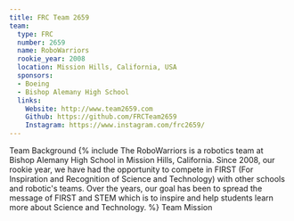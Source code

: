 ```yaml
---
title: FRC Team 2659
team:
  type: FRC
  number: 2659
  name: RoboWarriors
  rookie_year: 2008
  location: Mission Hills, California, USA
  sponsors:
  - Boeing
  - Bishop Alemany High School
  links:
    Website: http://www.team2659.com
    Github: https://github.com/FRCTeam2659
    Instagram: https://www.instagram.com/frc2659/
---
```

Team Background
{% include The RoboWarriors is a robotics team at Bishop Alemany High School in Mission Hills, California. Since 2008, our rookie year, we have had the opportunity to compete in FIRST (For Inspiration and Recognition of Science and Technology) with other schools and robotic's teams. Over the years, our goal has been to spread the message of FIRST and STEM which is to inspire and help students learn more about Science and Technology.  %}
Team Mission
